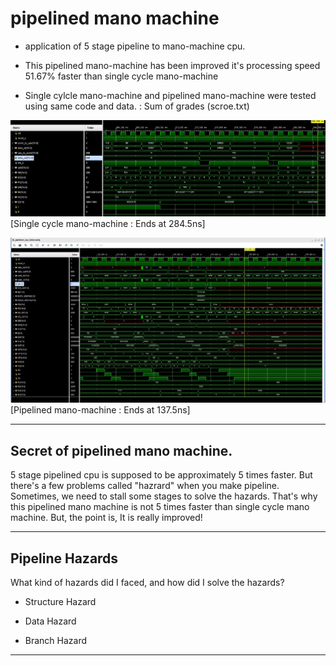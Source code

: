 # pipelined mano machine

- application of 5 stage pipeline to mano-machine cpu.
  

- This pipelined mano-machine has been improved it's processing speed 51.67% faster than single cycle mano-machine 

- Single cylcle mano-machine and pipelined mano-machine were tested using same code and data. : Sum of grades (scroe.txt)

![single cycle mano machine](/image/tb_cpu.jpg)
[Single cycle mano-machine : Ends at 284.5ns]

![pipelined mano machine](/image/pipelined-cpu.jpg)
[Pipelined mano-machine : Ends at 137.5ns]

-----
## Secret of pipelined mano machine.

5 stage pipelined cpu is supposed to be approximately 5 times faster. But there's a few problems called "hazrard" when you make pipeline. Sometimes, we need to stall some stages to solve the hazards. That's why this pipelined mano machine is not 5 times faster than single cycle mano machine. But, the point is, It is really improved!

-----------------

## Pipeline Hazards

What kind of hazards did I faced, and how did I solve the hazards?

- Structure Hazard

- Data Hazard

- Branch Hazard

---------------------------
